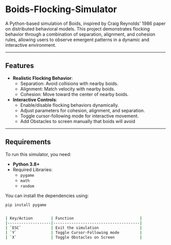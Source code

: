 # Boids-Flocking-Simulator

A Python-based simulation of Boids, inspired by Craig Reynolds' 1986 paper on distributed behavioral models. This project demonstrates flocking behavior through a combination of separation, alignment, and cohesion rules, allowing users to observe emergent patterns in a dynamic and interactive environment.

---

## Features

- **Realistic Flocking Behavior**:
  - Separation: Avoid collisions with nearby boids.
  - Alignment: Match velocity with nearby boids.
  - Cohesion: Move toward the center of nearby boids.
- **Interactive Controls**:
  - Enable/disable flocking behaviors dynamically.
  - Adjust parameters for cohesion, alignment, and separation.
  - Toggle cursor-following mode for interactive movement.
  - Add Obstacles to screen manually that boids will avoid

---

## Requirements

To run this simulator, you need:

- **Python 3.8+**
- Required Libraries:
  - `pygame`
  - `math`
  - `random`

You can install the dependencies using:
```bash
pip install pygame


| Key/Action        | Function                             |
|-------------------|--------------------------------------|
| `ESC`             | Exit the simulation                  |
| `Y`               | Toggle Cursor-Following mode         |
| `X`               | Toggle Obstacles on Screen           |

